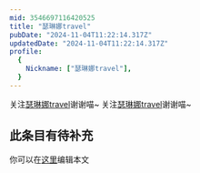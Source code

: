 ```yaml
---
mid: 3546697116420525
title: "瑟琳娜travel"
pubDate: "2024-11-04T11:22:14.317Z"
updatedDate: "2024-11-04T11:22:14.317Z"
profile:
  {
    Nickname: ["瑟琳娜travel"],
  }
---
```


关注[瑟琳娜travel](https://space.bilibili.com/3546697116420525)谢谢喵~ 关注[瑟琳娜travel](https://space.bilibili.com/3546697116420525)谢谢喵~

## 此条目有待补充
你可以在[这里](https://github.com/Yuhanawa/VTuber.ICU/edit/master/src/content/v/瑟琳娜travel/index.md)编辑本文

